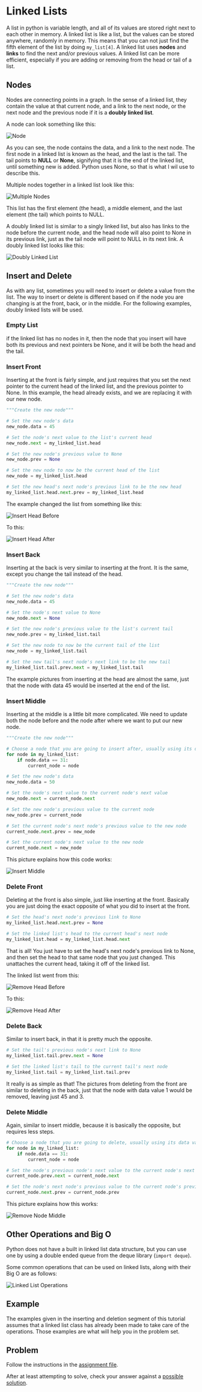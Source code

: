 # Linked Lists

A list in python is variable length, and all of its values are stored right next to each other in memory. A linked list is like a list, but the values can be stored anywhere, randomly in memory. This means that you can not just find the fifth element of the list by doing `my_list[4]`. A linked list uses **nodes** and **links** to find the next and/or previous values. A linked list can be more efficient, especially if you are adding or removing from the head or tail of a list.

## Nodes

Nodes are connecting points in a graph. In the sense of a linked list, they contain the value at that current node, and a link to the next node, or the next node and the previous node if it is a **doubly linked list**.

A node can look something like this:

![Node](images/linked-list.png)

As you can see, the node contains the data, and a link to the next node. The first node in a linked list is known as the head, and the last is the tail. The tail points to **NULL** or **None**, signifying that it is the end of the linked list, until something new is added. Python uses None, so that is what I wil use to describe this.

Multiple nodes together in a linked list look like this:

![Multiple Nodes](images/linked-list_many.png)

This list has the first element (the head), a middle element, and the last element (the tail) which points to NULL.

A doubly linked list is similar to a singly linked list, but also has links to the node before the current node, and the head node will also point to None in its previous link, just as the tail node will point to NULL in its next link. A doubly linked list looks like this:

![Doubly Linked List](images/doubly-linked-list.png)

## Insert and Delete

As with any list, sometimes you will need to insert or delete a value from the list. The way to insert or delete is different based on if the node you are changing is at the front, back, or in the middle. For the following examples, doubly linked lists will be used.

### Empty List

if the linked list has no nodes in it, then the node that you insert will have both its previous and next pointers be None, and it will be both the head and the tail.

### Insert Front

Inserting at the front is fairly simple, and just requires that you set the next pointer to the current head of the linked list, and the previous pointer to None. In this example, the head already exists, and we are replacing it with our new node.

```python
"""Create the new node"""

# Set the new node's data
new_node.data = 45

# Set the node's next value to the list's current head
new_node.next = my_linked_list.head

# Set the new node's previous value to None
new_node.prev = None

# Set the new node to now be the current head of the list
new_node = my_linked_list.head

# Set the new head's next node's previous link to be the new head
my_linked_list.head.next.prev = my_linked_list.head 
```

The example changed the list from something like this:

![Insert Head Before](images/insert_head1.png)

To this:

![Insert Head After](images/insert_head2.png)

### Insert Back

Inserting at the back is very similar to inserting at the front. It is the same, except you change the tail instead of the head.

```python
"""Create the new node"""

# Set the new node's data
new_node.data = 45

# Set the node's next value to None
new_node.next = None

# Set the new node's previous value to the list's current tail
new_node.prev = my_linked_list.tail

# Set the new node to now be the current tail of the list
new_node = my_linked_list.tail

# Set the new tail's next node's next link to be the new tail
my_linked_list.tail.prev.next = my_linked_list.tail 
```

The example pictures from inserting at the head are almost the same, just that the node with data 45 would be inserted at the end of the list.

### Insert Middle

Inserting at the middle is a little bit more complicated. We need to update both the node before and the node after where we want to put our new node.

```python
"""Create the new node"""

# Choose a node that you are going to insert after, usually using its data value
for node in my_linked_list:
    if node.data == 31:
        current_node = node

# Set the new node's data
new_node.data = 50

# Set the node's next value to the current node's next value
new_node.next = current_node.next

# Set the new node's previous value to the current node
new_node.prev = current_node

# Set the current node's next node's previous value to the new node
current_node.next.prev = new_node

# Set the current node's next value to the new node
current_node.next = new_node
```

This picture explains how this code works:

![Insert Middle](images/insert_middle.png)

### Delete Front

Deleting at the front is also simple, just like inserting at the front. Basically you are just doing the exact opposite of what you did to insert at the front.

```python
# Set the head's next node's previous link to None
my_linked_list.head.next.prev = None

# Set the linked list's head to the current head's next node
my_linked_list.head = my_linked_list.head.next
```

That is all! You just have to set the head's next node's previous link to None, and then set the head to that same node that you just changed. This unattaches the current head, taking it off of the linked list.

The linked list went from this:

![Remove Head Before](images/insert_head2.png)

To this:

![Remove Head After](images/insert_head1.png)

### Delete Back

Similar to insert back, in that it is pretty much the opposite.

```python
# Set the tail's previous node's next link to None
my_linked_list.tail.prev.next = None

# Set the linked list's tail to the current tail's next node
my_linked_list.tail = my_linked_list.tail.prev
```

It really is as simple as that! The pictures from deleting from the front are similar to deleting in the back, just that the node with data value 1 would be removed, leaving just 45 and 3.

### Delete Middle

Again, similar to insert middle, because it is basically the opposite, but requires less steps.

```python
# Choose a node that you are going to delete, usually using its data value
for node in my_linked_list:
    if node.data == 31:
        current_node = node

# Set the node's previous node's next value to the current node's next value
current_node.prev.next = current_node.next

# Set the node's next node's previous value to the current node's previous value
current_node.next.prev = current_node.prev
```

This picture explains how this works:

![Remove Node Middle](images/delete_middle.png)

## Other Operations and Big O

Python does not have a built in linked list data structure, but you can use one by using a double ended queue from the deque library (`import deque`).

Some common operations that can be used on linked lists, along with their Big O are as follows:

![Linked List Operations](images/linked_list_ops.png)

## Example

The examples given in the inserting and deletion segment of this tutorial assumes that a linked list class has already been made to take care of the operations. Those examples are what will help you in the problem set.

## Problem

Follow the instructions in the [assignment file](assignments/linked_list.py).

After at least attempting to solve, check your answer against a 
[possible solution](solutions/linked_list_solution.py).